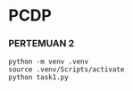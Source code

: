 # PCDP

### PERTEMUAN 2

```
python -m venv .venv
source .venv/Scripts/activate
python task1.py
```
